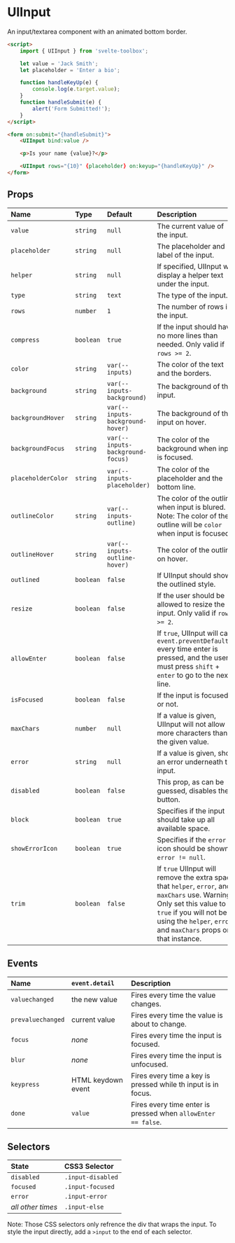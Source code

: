 # UIInput

An input/textarea component with an animated bottom border.

```html
<script>
	import { UIInput } from 'svelte-toolbox';

	let value = 'Jack Smith';
	let placeholder = 'Enter a bio';

	function handleKeyUp(e) {
		console.log(e.target.value);
	}
	function handleSubmit(e) {
		alert('Form Submitted!');
	}
</script>

<form on:submit="{handleSubmit}">
	<UIInput bind:value />

	<p>Is your name {value}?</p>

	<UIInput rows="{10}" {placeholder} on:keyup="{handleKeyUp}" />
</form>
```

## Props

| Name               | Type      | Default                          | Description                                                                                                                                                                                                             |
| :----------------- | :-------- | :------------------------------- | :---------------------------------------------------------------------------------------------------------------------------------------------------------------------------------------------------------------------- |
| `value`            | `string`  | `null`                           | The current value of the input.                                                                                                                                                                                         |
| `placeholder`      | `string`  | `null`                           | The placeholder and label of the input.                                                                                                                                                                                 |
| `helper`           | `string`  | `null`                           | If specified, UIInput will display a helper text under the input.                                                                                                                                                       |
| `type`             | `string`  | `text`                           | The type of the input.                                                                                                                                                                                                  |
| `rows`             | `number`  | `1`                              | The number of rows in the input.                                                                                                                                                                                        |
| `compress`         | `boolean` | `true`                           | If the input should have no more lines than needed. Only valid if `rows >= 2`.                                                                                                                                          |
| `color`            | `string`  | `var(--inputs)`                  | The color of the text and the borders.                                                                                                                                                                                  |
| `background`       | `string`  | `var(--inputs-background)`       | The background of the input.                                                                                                                                                                                            |
| `backgroundHover`  | `string`  | `var(--inputs-background-hover)` | The background of the input on hover.                                                                                                                                                                                   |
| `backgroundFocus`  | `string`  | `var(--inputs-background-focus)` | The color of the background when input is focused.                                                                                                                                                                      |
| `placeholderColor` | `string`  | `var(--inputs-placeholder)`      | The color of the placeholder and the bottom line.                                                                                                                                                                       |  |
| `outlineColor`     | `string`  | `var(--inputs-outline)`          | The color of the outline when input is blured. Note: The color of the outline will be `color` when input is focused.                                                                                                    |
| `outlineHover`     | `string`  | `var(--inputs-outline-hover)`    | The color of the outline on hover.                                                                                                                                                                                      |
| `outlined`         | `boolean` | `false`                          | If UIInput should show the outlined style.                                                                                                                                                                              |
| `resize`           | `boolean` | `false`                          | If the user should be allowed to resize the input. Only valid if `rows >= 2`.                                                                                                                                           |
| `allowEnter`       | `boolean` | `false`                          | If `true`, UIInput will call `event.preventDefault()` every time enter is pressed, and the user must press `shift` + `enter` to go to the next line.                                                                    |
| `isFocused`        | `boolean` | `false`                          | If the input is focused or not.                                                                                                                                                                                         |
| `maxChars`         | `number`  | `null`                           | If a value is given, UIInput will not allow more characters than the given value.                                                                                                                                       |
| `error`            | `string`  | `null`                           | If a value is given, show an error underneath the input.                                                                                                                                                                |
| `disabled`         | `boolean` | `false`                          | This prop, as can be guessed, disables the button.                                                                                                                                                                      |
| `block`            | `boolean` | `true`                           | Specifies if the input should take up all available space.                                                                                                                                                              |
| `showErrorIcon`    | `boolean` | `true`                           | Specifies if the `error` icon should be shown if `error != null`.                                                                                                                                                       |
| `trim`             | `boolean` | `false`                          | If `true` UIInput will remove the extra space that `helper`, `error`, and `maxChars` use. Warning: Only set this value to `true` if you will not be using the `helper`, `error`, and `maxChars` props on that instance. |

## Events

| Name              | `event.detail`     | Description                                                   |
| :---------------- | :----------------- | :------------------------------------------------------------ |
| `valuechanged`    | the new value      | Fires every time the value changes.                           |
| `prevaluechanged` | current value      | Fires every time the value is about to change.                |
| `focus`           | _none_             | Fires every time the input is focused.                        |
| `blur`            | _none_             | Fires every time the input is unfocused.                      |
| `keypress`        | HTML keydown event | Fires every time a key is pressed while th input is in focus. |
| `done`            | `value`            | Fires every time enter is pressed when `allowEnter == false`. |

## Selectors

| State             | CSS3 Selector     |
| :---------------- | :---------------- |
| `disabled`        | `.input-disabled` |
| `focused`         | `.input-focused`  |
| `error`           | `.input-error`    |
| _all other times_ | `.input-else`     |

Note: Those CSS selectors only refrence the div that wraps the input. To style the input directly, add a `>input` to the end of each selector.

